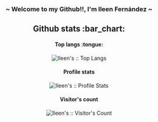 <body background-image: url('https://user-images.githubusercontent.com/92292552/149981681-3eb78a04-153e-457d-9a62-ed9e11977ca5.png')>
 
  <h3 align="center"> ~ Welcome to my Github!!, I'm Ileen Fernández ~</h3>

  <h2 align="center">Github stats :bar_chart:</h2>

  <h4 align="center">Top langs :tongue:</h4>

  <p align="center"><img src="https://github-readme-stats.vercel.app/api/top-langs/?username=Ileenfdz&langs_count=10&theme=tokyonight&layout=compact" alt="Ileen's :: Top Langs" /></p>

  <h4 align="center">Profile stats</h4>

  <p align="center"><img src="https://github-readme-stats.vercel.app/api?username=Ileenfdz&show_icons=true&theme=synthwave" alt="Ileen's :: Profile Stats" /></p>

  <h4 align="center">Visitor's count</h4>

  <p align="center"><img src="https://profile-counter.glitch.me/%7BIleenfdz%7D/count.svg" alt="Ileen's :: Visitor's Count" /></p>
</body>
